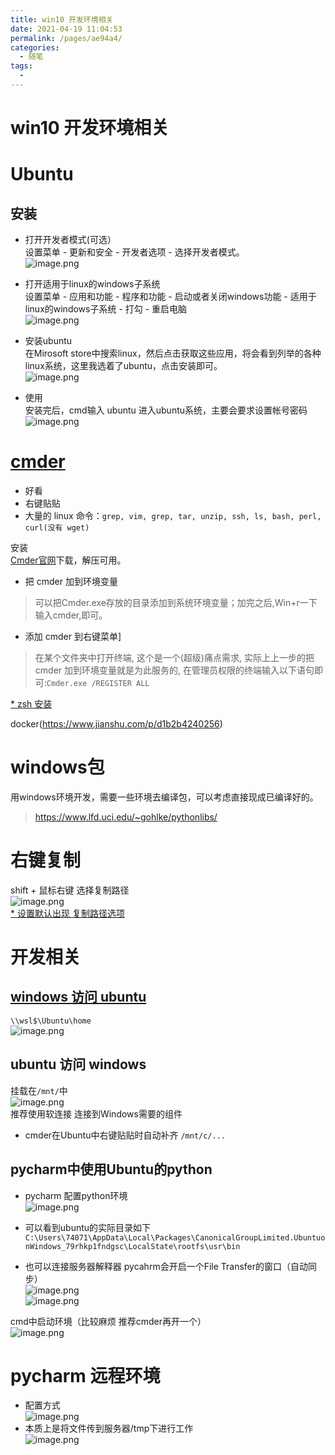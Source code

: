 ```yaml
---
title: win10 开发环境相关
date: 2021-04-19 11:04:53
permalink: /pages/ae94a4/
categories:
  - 随笔
tags:
  - 
---
```

# win10 开发环境相关  

# Ubuntu     
    
    
    
## 安装    
- 打开开发者模式(可选）    
设置菜单 - 更新和安全 - 开发者选项 - 选择开发者模式。    
![image.png](../images/7485616-91e47769416b70e5.png)    
    
- 打开适用于linux的windows子系统    
设置菜单 - 应用和功能 - 程序和功能 - 启动或者关闭windows功能 - 适用于linux的windows子系统 - 打勾 - 重启电脑    
![image.png](../images/7485616-a8c695f9db44e4f3.png)    
    
- 安装ubuntu    
在Mirosoft store中搜索linux，然后点击获取这些应用，将会看到列举的各种linux系统，这里我选着了ubuntu，点击安装即可。    
![image.png](../images/7485616-838730edbbf8e51b.png)    
    
- 使用    
安装完后，cmd输入 ubuntu 进入ubuntu系统，主要会要求设置帐号密码    
![image.png](../images/7485616-86c27c340efd2985.png)    
    
# [cmder](https://www.jianshu.com/p/b691b48bcee3)    
- 好看    
- 右键贴贴    
- 大量的 linux 命令：`grep, vim, grep, tar, unzip, ssh, ls, bash, perl, curl(没有 wget) `    
    
安装    
[Cmder官网](http://cmder.net/)下载，解压可用。    
* 把 cmder 加到环境变量    
> 可以把Cmder.exe存放的目录添加到系统环境变量；加完之后,Win+r一下输入cmder,即可。    
    
* 添加 cmder 到右键菜单]    
> 在某个文件夹中打开终端, 这个是一个(超级)痛点需求, 实际上上一步的把 cmder 加到环境变量就是为此服务的, 在管理员权限的终端输入以下语句即可:`Cmder.exe /REGISTER ALL`    
    
    
[* zsh 安装](https://www.jianshu.com/p/7454e05b8a48)    
    
docker(https://www.jianshu.com/p/d1b2b4240256)    
    
# windows包     
用windows环境开发，需要一些环境去编译包，可以考虑直接现成已编译好的。    
> https://www.lfd.uci.edu/~gohlke/pythonlibs/    
    
# 右键复制    
shift + 鼠标右键 选择复制路径    
![image.png](../images/7485616-154d940d0b03c4b2.png)    
[* 设置默认出现 复制路径选项](https://jingyan.baidu.com/article/fd8044fa08ef155030137a65.html)    
    
# 开发相关    
## [windows 访问 ubuntu](https://www.windows10.pro/access-files-for-windows-subsystem-for-linux/)    
`\\wsl$\Ubuntu\home`    
![image.png](../images/7485616-50d05ec9026433e1.png)    
    
## ubuntu 访问 windows    
挂载在`/mnt/`中    
![image.png](../images/7485616-706dad22fede1dd2.png)    
推荐使用软连接 连接到Windows需要的组件    
- cmder在Ubuntu中右键贴贴时自动补齐 `/mnt/c/...`    
    
## pycharm中使用Ubuntu的python    
* pycharm 配置python环境    
![image.png](../images/7485616-661d4e196c4ebb4c.png)    
    
* 可以看到ubuntu的实际目录如下    
`C:\Users\74071\AppData\Local\Packages\CanonicalGroupLimited.UbuntuonWindows_79rhkp1fndgsc\LocalState\rootfs\usr\bin`    
    
* 也可以连接服务器解释器 pycahrm会开启一个File Transfer的窗口（自动同步）    
![image.png](../images/7485616-e2f08b35b7a6362f.png)    
![image.png](../images/7485616-0a04e1ec2e167c21.png)    
    
    
cmd中启动环境（比较麻烦 推荐cmder再开一个）    
![image.png](../images/7485616-4ce81c594cb3ad82.png)    
    
# pycharm 远程环境    
- 配置方式    
![image.png](../images/7485616-14be090c0af44263.png)    
- 本质上是将文件传到服务器/tmp下进行工作    
![image.png](../images/7485616-637631b9731a680c.png)    
    
